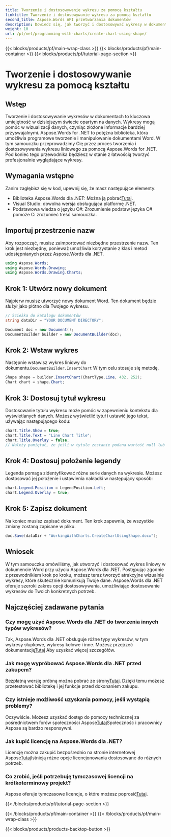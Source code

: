 ```yaml
---
title: Tworzenie i dostosowywanie wykresu za pomocą kształtu
linktitle: Tworzenie i dostosowywanie wykresu za pomocą kształtu
second_title: Aspose.Words API przetwarzania dokumentów
description: Dowiedz się, jak tworzyć i dostosowywać wykresy w dokumentach Word za pomocą Aspose.Words dla .NET dzięki temu przewodnikowi krok po kroku. Idealne do wizualizacji danych.
weight: 10
url: /pl/net/programming-with-charts/create-chart-using-shape/
---
```


{{< blocks/products/pf/main-wrap-class >}}
{{< blocks/products/pf/main-container >}}
{{< blocks/products/pf/tutorial-page-section >}}

# Tworzenie i dostosowywanie wykresu za pomocą kształtu

## Wstęp

Tworzenie i dostosowywanie wykresów w dokumentach to kluczowa umiejętność w dzisiejszym świecie opartym na danych. Wykresy mogą pomóc w wizualizacji danych, czyniąc złożone informacje bardziej przyswajalnymi. Aspose.Words for .NET to potężna biblioteka, która umożliwia programowe tworzenie i manipulowanie dokumentami Word. W tym samouczku przeprowadzimy Cię przez proces tworzenia i dostosowywania wykresu liniowego za pomocą Aspose.Words for .NET. Pod koniec tego przewodnika będziesz w stanie z łatwością tworzyć profesjonalnie wyglądające wykresy.

## Wymagania wstępne

Zanim zagłębisz się w kod, upewnij się, że masz następujące elementy:

-  Biblioteka Aspose.Words dla .NET: Można ją pobrać[Tutaj](https://releases.aspose.com/words/net/).
- Visual Studio: dowolna wersja obsługująca platformę .NET.
- Podstawowa wiedza o języku C#: Zrozumienie podstaw języka C# pomoże Ci zrozumieć treść samouczka.

## Importuj przestrzenie nazw

Aby rozpocząć, musisz zaimportować niezbędne przestrzenie nazw. Ten krok jest niezbędny, ponieważ umożliwia korzystanie z klas i metod udostępnianych przez Aspose.Words dla .NET.

```csharp
using Aspose.Words;
using Aspose.Words.Drawing;
using Aspose.Words.Drawing.Charts;
```

## Krok 1: Utwórz nowy dokument

Najpierw musisz utworzyć nowy dokument Word. Ten dokument będzie służył jako płótno dla Twojego wykresu.

```csharp
// Ścieżka do katalogu dokumentów
string dataDir = "YOUR DOCUMENT DIRECTORY";

Document doc = new Document();
DocumentBuilder builder = new DocumentBuilder(doc);
```

## Krok 2: Wstaw wykres

 Następnie wstawisz wykres liniowy do dokumentu.`DocumentBuilder.InsertChart` W tym celu stosuje się metodę.

```csharp
Shape shape = builder.InsertChart(ChartType.Line, 432, 252);
Chart chart = shape.Chart;
```

## Krok 3: Dostosuj tytuł wykresu

Dostosowanie tytułu wykresu może pomóc w zapewnieniu kontekstu dla wyświetlanych danych. Możesz wyświetlić tytuł i ustawić jego tekst, używając następującego kodu:

```csharp
chart.Title.Show = true;
chart.Title.Text = "Line Chart Title";
chart.Title.Overlay = false;
// Należy pamiętać, że jeśli w tytule zostanie podana wartość null lub pusta, wyświetlony zostanie tytuł wygenerowany automatycznie.
```

## Krok 4: Dostosuj położenie legendy

Legenda pomaga zidentyfikować różne serie danych na wykresie. Możesz dostosować jej położenie i ustawienia nakładki w następujący sposób:

```csharp
chart.Legend.Position = LegendPosition.Left;
chart.Legend.Overlay = true;
```

## Krok 5: Zapisz dokument

Na koniec musisz zapisać dokument. Ten krok zapewnia, że wszystkie zmiany zostaną zapisane w pliku.

```csharp
doc.Save(dataDir + "WorkingWithCharts.CreateChartUsingShape.docx");
```

## Wniosek

W tym samouczku omówiliśmy, jak utworzyć i dostosować wykres liniowy w dokumencie Word przy użyciu Aspose.Words dla .NET. Postępując zgodnie z przewodnikiem krok po kroku, możesz teraz tworzyć atrakcyjne wizualnie wykresy, które skutecznie komunikują Twoje dane. Aspose.Words dla .NET oferuje szeroki zakres opcji dostosowywania, umożliwiając dostosowanie wykresów do Twoich konkretnych potrzeb.

## Najczęściej zadawane pytania

### Czy mogę użyć Aspose.Words dla .NET do tworzenia innych typów wykresów?

 Tak, Aspose.Words dla .NET obsługuje różne typy wykresów, w tym wykresy słupkowe, wykresy kołowe i inne. Możesz przejrzeć dokumentację[Tutaj](https://reference.aspose.com/words/net/) Aby uzyskać więcej szczegółów.

### Jak mogę wypróbować Aspose.Words dla .NET przed zakupem?

 Bezpłatną wersję próbną można pobrać ze strony[Tutaj](https://releases.aspose.com/). Dzięki temu możesz przetestować bibliotekę i jej funkcje przed dokonaniem zakupu.

### Czy istnieje możliwość uzyskania pomocy, jeśli wystąpią problemy?

 Oczywiście. Możesz uzyskać dostęp do pomocy technicznej za pośrednictwem forów społeczności Aspose[Tutaj](https://forum.aspose.com/c/words/8)Społeczność i pracownicy Aspose są bardzo responsywni.

### Jak kupić licencję na Aspose.Words dla .NET?

 Licencję można zakupić bezpośrednio na stronie internetowej Aspose[Tutaj](https://purchase.aspose.com/buy)Istnieją różne opcje licencjonowania dostosowane do różnych potrzeb.

### Co zrobić, jeśli potrzebuję tymczasowej licencji na krótkoterminowy projekt?

 Aspose oferuje tymczasowe licencje, o które możesz poprosić[Tutaj](https://purchase.aspose.com/temporary-license/).

{{< /blocks/products/pf/tutorial-page-section >}}

{{< /blocks/products/pf/main-container >}}
{{< /blocks/products/pf/main-wrap-class >}}

{{< blocks/products/products-backtop-button >}}
